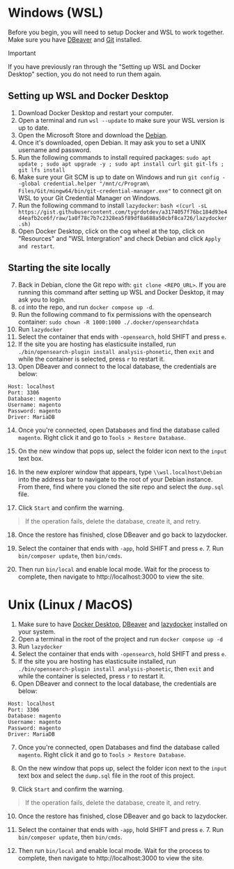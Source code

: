 # Windows (WSL)

Before you begin, you will need to setup Docker and WSL to work together. Make sure you have [DBeaver](https://dbeaver.io/) and [Git](https://git-scm.com/) installed.

> [!IMPORTANT]
> If you have previously ran through the "Setting up WSL and Docker Desktop" section, you do not need to run them again.

## Setting up WSL and Docker Desktop

1. Download Docker Desktop and restart your computer.
2. Open a terminal and run `wsl --update` to make sure your WSL version is up to date.
3. Open the Microsoft Store and download the [Debian](https://apps.microsoft.com/detail/9MSVKQC78PK6?hl=en-us&gl=GB&ocid=pdpshare).
4. Once it's downloaded, open Debian. It may ask you to set a UNIX username and password.
5. Run the following commands to install required packages: `sudo apt update ; sudo apt upgrade -y ; sudo apt install curl git git-lfs ; git lfs install`
6. Make sure your Git SCM is up to date on Windows and run `git config --global credential.helper "/mnt/c/Program\ Files/Git/mingw64/bin/git-credential-manager.exe"` to connect git on WSL to your Git Credential Manager on Windows.
7. Run the following command to install `lazydocker`: `bash <(curl -sL https://gist.githubusercontent.com/tygrdotdev/a3174057f76bc184d93e4d4eafb2ce6f/raw/1a0f78c7b7c2328ea5f89df8a688a50cbf8ca726/lazydocker.sh)`
8. Open Docker Desktop, click on the cog wheel at the top, click on "Resources" and "WSL Intergration" and check Debian and click `Apply and restart`.

## Starting the site locally

7. Back in Debian, clone the Git repo with: `git clone <REPO_URL>`. If you are running this command after setting up WSL and Docker Desktop, it may ask you to login.
8. `cd` into the repo, and run `docker compose up -d`.
9. Run the following command to fix permissions with the opensearch container: `sudo chown -R 1000:1000 ./.docker/opensearchdata`
10. Run `lazydocker`
11. Select the container that ends with `-opensearch`, hold SHIFT and press `e`.
12. If the site you are hosting has elasticsuite installed, run `./bin/opensearch-plugin install analysis-phonetic`, then `exit` and while the container is selected, press `r` to restart it.
13. Open DBeaver and connect to the local database, the credentials are below:

```
Host: localhost
Port: 3306
Database: magento
Username: magento
Password: magento
Driver: MariaDB
```

14. Once you're connected, open Databases and find the database called `magento`. Right click it and go to `Tools > Restore Database`.

15. On the new window that pops up, select the folder icon next to the `input` text box.

16. In the new explorer window that appears, type `\\wsl.localhost\Debian` into the address bar to navigate to the root of your Debian instance. From there, find where you cloned the site repo and select the `dump.sql` file.

17. Click `Start` and confirm the warning.

> If the operation fails, delete the database, create it, and retry.

18. Once the restore has finished, close DBeaver and go back to lazydocker.

19. Select the container that ends with `-app`, hold SHIFT and press `e`. 7. Run `bin/composer update`, then `bin/cmds`.

20. Then run `bin/local` and enable local mode. Wait for the process to complete, then navigate to http://localhost:3000 to view the site.

# Unix (Linux / MacOS)

1. Make sure to have [Docker Desktop](https://www.docker.com/products/docker-desktop/), [DBeaver](https://dbeaver.io/) and [lazydocker](https://github.com/jesseduffield/lazydocker) installed on your system.
2. Open a terminal in the root of the project and run `docker compose up -d`
3. Run `lazydocker`
4. Select the container that ends with `-opensearch`, hold SHIFT and press `e`.
5. If the site you are hosting has elasticsuite installed, run `./bin/opensearch-plugin install analysis-phonetic`, then `exit` and while the container is selected, press `r` to restart it.
6. Open DBeaver and connect to the local database, the credentials are below:

```
Host: localhost
Port: 3306
Database: magento
Username: magento
Password: magento
Driver: MariaDB
```

7.  Once you're connected, open Databases and find the database called `magento`. Right click it and go to `Tools > Restore Database`.

8.  On the new window that pops up, select the folder icon next to the `input` text box and select the `dump.sql` file in the root of this project.

9.  Click `Start` and confirm the warning.

> If the operation fails, delete the database, create it, and retry.

10. Once the restore has finished, close DBeaver and go back to lazydocker.

11. Select the container that ends with `-app`, hold SHIFT and press `e`. 7. Run `bin/composer update`, then `bin/cmds`.
12. Then run `bin/local` and enable local mode. Wait for the process to complete, then navigate to http://localhost:3000 to view the site.
